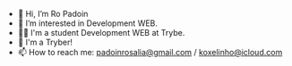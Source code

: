 - 👋 Hi, I’m Ro Padoin
- 👀 I’m interested in Development WEB.
- 👩‍🎓 I'm a student Development WEB at Trybe.
- 🚀 I'm a Tryber!
- 📫 How to reach me: padoinrosalia@gmail.com / koxelinho@icloud.com


